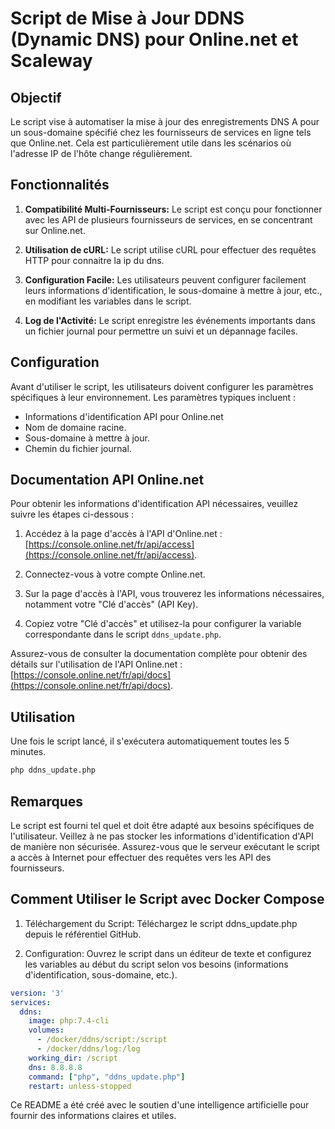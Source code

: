 # Script de Mise à Jour DDNS (Dynamic DNS) pour Online.net et Scaleway

## Objectif

Le script vise à automatiser la mise à jour des enregistrements DNS A pour un sous-domaine spécifié chez les fournisseurs de services en ligne tels que Online.net. Cela est particulièrement utile dans les scénarios où l'adresse IP de l'hôte change régulièrement.

## Fonctionnalités

1. **Compatibilité Multi-Fournisseurs:** Le script est conçu pour fonctionner avec les API de plusieurs fournisseurs de services, en se concentrant sur Online.net.

2. **Utilisation de cURL:** Le script utilise cURL pour effectuer des requêtes HTTP pour connaitre la ip du dns.

3. **Configuration Facile:** Les utilisateurs peuvent configurer facilement leurs informations d'identification, le sous-domaine à mettre à jour, etc., en modifiant les variables dans le script.

4. **Log de l'Activité:** Le script enregistre les événements importants dans un fichier journal pour permettre un suivi et un dépannage faciles.

## Configuration

Avant d'utiliser le script, les utilisateurs doivent configurer les paramètres spécifiques à leur environnement. Les paramètres typiques incluent :

- Informations d'identification API pour Online.net
- Nom de domaine racine.
- Sous-domaine à mettre à jour.
- Chemin du fichier journal.

## Documentation API Online.net

Pour obtenir les informations d'identification API nécessaires, veuillez suivre les étapes ci-dessous :

1. Accédez à la page d'accès à l'API d'Online.net : [https://console.online.net/fr/api/access](https://console.online.net/fr/api/access).

2. Connectez-vous à votre compte Online.net.

3. Sur la page d'accès à l'API, vous trouverez les informations nécessaires, notamment votre "Clé d'accès" (API Key).

4. Copiez votre "Clé d'accès" et utilisez-la pour configurer la variable correspondante dans le script `ddns_update.php`.

Assurez-vous de consulter la documentation complète pour obtenir des détails sur l'utilisation de l'API Online.net : [https://console.online.net/fr/api/docs](https://console.online.net/fr/api/docs).

## Utilisation

Une fois le script lancé, il s'exécutera automatiquement toutes les 5 minutes.

```bash
php ddns_update.php
```

## Remarques
Le script est fourni tel quel et doit être adapté aux besoins spécifiques de l'utilisateur.
Veillez à ne pas stocker les informations d'identification d'API de manière non sécurisée.
Assurez-vous que le serveur exécutant le script a accès à Internet pour effectuer des requêtes vers les API des fournisseurs.

## Comment Utiliser le Script avec Docker Compose
1. Téléchargement du Script: Téléchargez le script ddns_update.php depuis le référentiel GitHub.

2. Configuration: Ouvrez le script dans un éditeur de texte et configurez les variables au début du script selon vos besoins (informations d'identification, sous-domaine, etc.).

````Dockercompose.yml
version: '3'
services:
  ddns:
    image: php:7.4-cli
    volumes:
      - /docker/ddns/script:/script
      - /docker/ddns/log:/log
    working_dir: /script
    dns: 8.8.8.8
    command: ["php", "ddns_update.php"]
    restart: unless-stopped
````


Ce README a été créé avec le soutien d'une intelligence artificielle pour fournir des informations claires et utiles.

